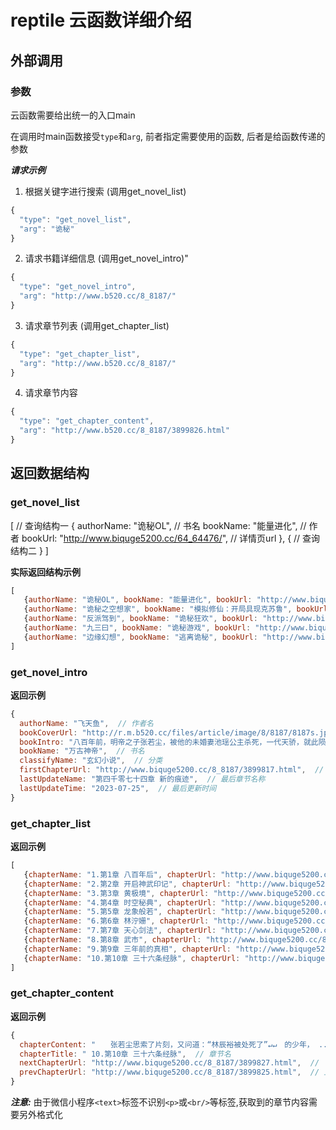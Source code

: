 # reptile 云函数详细介绍

## 外部调用

### 参数
云函数需要给出统一的入口main

在调用时main函数接受`type`和`arg`, 前者指定需要使用的函数, 后者是给函数传递的参数

***请求示例***

1. 根据关键字进行搜索  (调用get_novel_list)
```js
{
  "type": "get_novel_list",
  "arg": "诡秘"
}
```

2. 请求书籍详细信息 (调用get_novel_intro)"
```js
{
  "type": "get_novel_intro",
  "arg": "http://www.b520.cc/8_8187/"
}
```
3. 请求章节列表 (调用get_chapter_list)
```js
{
  "type": "get_chapter_list",
  "arg": "http://www.b520.cc/8_8187/"
}
```
4. 请求章节内容
```js
{
  "type": "get_chapter_content",
  "arg": "http://www.b520.cc/8_8187/3899826.html"
}
```

## 返回数据结构

### get_novel_list
[
  // 查询结构一
  {
    authorName: "诡秘OL",  // 书名
    bookName: "能量进化",  // 作者
    bookUrl: "http://www.biquge5200.cc/64_64476/",  // 详情页url
  },
  {
  // 查询结构二
  }
]

**实际返回结构示例**
```js
[
   {authorName: "诡秘OL", bookName: "能量进化", bookUrl: "http://www.biquge5200.cc/64_64476/"},
   {authorName: "诡秘之空想家", bookName: "模拟修仙：开局具现克苏鲁", bookUrl: "http://www.biquge5200.cc/159_159123/"},
   {authorName: "反派驾到", bookName: "诡秘狂欢", bookUrl: "http://www.biquge5200.cc/110_110484/"},
   {authorName: "九三曰", bookName: "诡秘游戏", bookUrl: "http://www.biquge5200.cc/123_123188/"},
   {authorName: "边缘幻想", bookName: "逃离诡秘", bookUrl: "http://www.biquge5200.cc/131_131984/"},
]
```

### get_novel_intro
**返回示例**
```js
{
  authorName: "飞天鱼",  // 作者名
  bookCoverUrl: "http://r.m.b520.cc/files/article/image/8/8187/8187s.jpg",  // 书籍封面
  bookIntro: "八百年前，明帝之子张若尘，被他的未婚妻池瑶公主杀死，一代天骄，就此陨落。八百年后，张若尘重新活了过来，却发现曾经杀死他的未婚妻，已经统一昆仑界，开辟出第一中央帝国，号称“池瑶女皇”。池瑶女皇——统御天下，威临八方；青春永驻，不死不灭。张若尘站在诸皇祠堂外，望着池瑶女皇的神像，心中燃烧起熊熊的仇恨烈焰，“待我重修十三年，敢叫女皇下黄泉”。分享书籍《万古神帝》作者：飞天鱼",
  bookName: "万古神帝",  // 书名
  classifyName: "玄幻小说",  // 分类
  firstChapterUrl: "http://www.biquge5200.cc/8_8187/3899817.html",  // 第一章url
  lastUpdateName: "第四千零七十四章 新的痕迹",  // 最后章节名称
  lastUpdateTime: "2023-07-25",  // 最后更新时间
}
```

### get_chapter_list
**返回示例**
```js
[
   {chapterName: "1.第1章 八百年后", chapterUrl: "http://www.biquge5200.cc/8_8187/3899817.html"},
   {chapterName: "2.第2章 开启神武印记", chapterUrl: "http://www.biquge5200.cc/8_8187/3899818.html"},
   {chapterName: "3.第3章 黄极境", chapterUrl: "http://www.biquge5200.cc/8_8187/3899819.html"},
   {chapterName: "4.第4章 时空秘典", chapterUrl: "http://www.biquge5200.cc/8_8187/3899820.html"},
   {chapterName: "5.第5章 龙象般若", chapterUrl: "http://www.biquge5200.cc/8_8187/3899821.html"},
   {chapterName: "6.第6章 林泞姗", chapterUrl: "http://www.biquge5200.cc/8_8187/3899822.html"},
   {chapterName: "7.第7章 天心剑法", chapterUrl: "http://www.biquge5200.cc/8_8187/3899823.html"},
   {chapterName: "8.第8章 武市", chapterUrl: "http://www.biquge5200.cc/8_8187/3899824.html"},
   {chapterName: "9.第9章 三年前的真相", chapterUrl: "http://www.biquge5200.cc/8_8187/3899825.html"},
   {chapterName: "10.第10章 三十六条经脉", chapterUrl: "http://www.biquge5200.cc/8_8187/3899826.html"},
]
```

### get_chapter_content

**返回示例**
```js
{
  chapterContent: "　　张若尘思索了片刻，又问道：“林辰裕被处死了”↵↵　的少年， ....... ",  // 章节内容
  chapterTitle: " 10.第10章 三十六条经脉",  // 章节名
  nextChapterUrl: "http://www.biquge5200.cc/8_8187/3899827.html",  // 下一章url
  prevChapterUrl: "http://www.biquge5200.cc/8_8187/3899825.html",  // 上一章url
}
```
***注意:*** 由于微信小程序`<text>`标签不识别`<p>`或`<br/>`等标签,获取到的章节内容需要另外格式化
